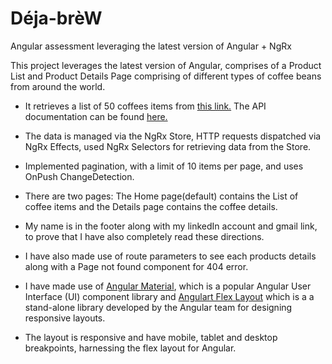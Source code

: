 # Déja-brèW


Angular assessment leveraging the latest version of Angular + NgRx

This project leverages the latest version of Angular, comprises of a Product List and Product Details Page comprising of different types of coffee beans from around the world.

- It retrieves a list of 50 coffees items from [this link.](https://random-data-api.com/api/coffee/random_coffee) The API documentation can be found [here.](https://random-data-api.com) 

- The data is managed via the NgRx Store, HTTP requests dispatched via NgRx Effects, used NgRx Selectors for retrieving data from the Store.

- Implemented pagination, with a limit of 10 items per page, and uses OnPush ChangeDetection.

- There are two pages: The Home page(default) contains the List of coffee items and the Details page contains the coffee details. 

- My name is in the footer along with my linkedIn account and gmail link, to prove that I have also completely read these directions.

- I have also made use of route parameters to see each products details along with a Page not found component for 404 error.

- I have made use of [Angular Material](https://material.angular.io/), which is a popular Angular User Interface (UI) component library and [Angulart Flex Layout](https://github.com/angular/flex-layout) which is a a stand-alone library developed by the Angular team for designing responsive layouts.

- The layout is responsive and have mobile, tablet and desktop breakpoints, harnessing the flex layout for Angular.
